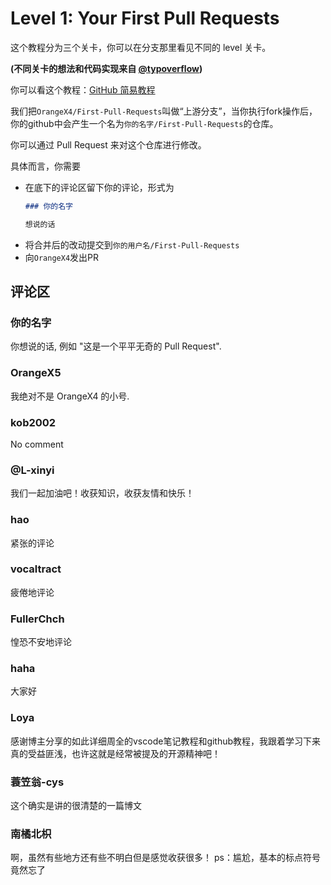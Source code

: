 # Level 1: Your First Pull Requests

这个教程分为三个关卡，你可以在分支那里看见不同的 level 关卡。

**(不同关卡的想法和代码实现来自 [@typoverflow](https://github.com/typoverflow/First-Pull-Requests))**

你可以看这个教程：[GitHub 简易教程](https://orangex4.cool/post/github-tutorials-for-beginner/)

我们把`OrangeX4/First-Pull-Requests`叫做“上游分支”，当你执行fork操作后，你的github中会产生一个名为`你的名字/First-Pull-Requests`的仓库。

你可以通过 Pull Request 来对这个仓库进行修改。

具体而言，你需要
+ 在底下的评论区留下你的评论，形式为
  ```markdown
  ### 你的名字
  
  想说的话
  ```
+ 将合并后的改动提交到`你的用户名/First-Pull-Requests`
+ 向`OrangeX4`发出PR


## 评论区

### 你的名字

你想说的话, 例如 "这是一个平平无奇的 Pull Request".

### OrangeX5

我绝对不是 OrangeX4 的小号.

### kob2002

No comment

### @L-xinyi

我们一起加油吧！收获知识，收获友情和快乐！

### hao

紧张的评论

### vocaltract

疲倦地评论

### FullerChch

惶恐不安地评论

### haha

大家好

### Loya

感谢博主分享的如此详细周全的vscode笔记教程和github教程，我跟着学习下来真的受益匪浅，也许这就是经常被提及的开源精神吧！

### 蓑笠翁-cys

这个确实是讲的很清楚的一篇博文

### 南橘北枳

啊，虽然有些地方还有些不明白但是感觉收获很多！
ps：尴尬，基本的标点符号竟然忘了
